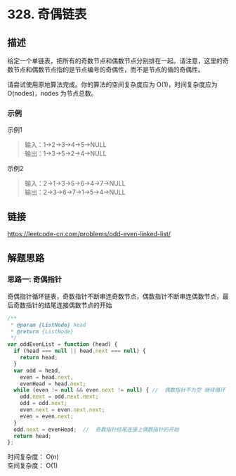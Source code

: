 # 328. 奇偶链表
## 描述
给定一个单链表，把所有的奇数节点和偶数节点分别排在一起。请注意，这里的奇数节点和偶数节点指的是节点编号的奇偶性，而不是节点的值的奇偶性。   

请尝试使用原地算法完成。你的算法的空间复杂度应为 O(1)，时间复杂度应为 O(nodes)，nodes 为节点总数。
 

### 示例
示例1   
> 输入：1->2->3->4->5->NULL   
> 输出：1->3->5->2->4->NULL     

示例2   
> 输入：2->1->3->5->6->4->7->NULL         
> 输出：2->3->6->7->1->5->4->NULL      


## 链接
https://leetcode-cn.com/problems/odd-even-linked-list/  

## 解题思路   
### 思路一: 奇偶指针
奇偶指针循环链表，奇数指针不断串连奇数节点，偶数指针不断串连偶数节点，最后奇数指针的结尾连接偶数节点的开始  
```javascript
/**
 * @param {ListNode} head
 * @return {ListNode}
 */
var oddEvenList = function (head) {
  if (head === null || head.next === null) {
    return head;
  }
  var odd = head,
    even = head.next,
    evenHead = head.next;
  while (even != null && even.next != null) { //  偶数指针不为空 继续循环
    odd.next = odd.next.next;
    odd = odd.next;
    even.next = even.next.next;
    even = even.next;
  }
  odd.next = evenHead;  //  奇数指针结尾连接上偶数指针的开始
  return head;
};
```
时间复杂度： O(n)  
空间复杂度： O(1)   